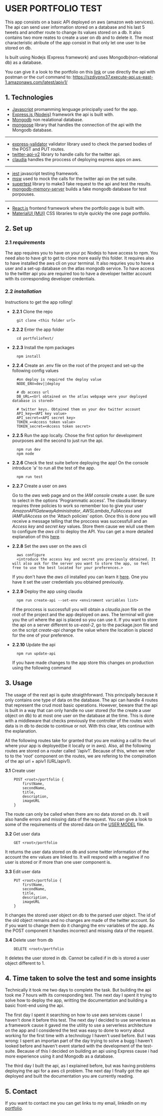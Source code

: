 #  USER PORTFOLIO TEST
This app consists on a basic API deployed on aws (amazon web services). The api can send user information stored on a database and his last 5 tweets and another route to change its values stored on a db. It also contains two more reates to create a user on db and to delete it. The most characteristic atribute of the app consist in that only let one user to be stored on db.

Is built using Nodejs (Express framework) and uses Mongodb(non-relational db) as a database.

You can give it a look to the portfolio on this [link](/todo:) or use directly the api with postman or the curl command to: https://szdiypnx37.execute-api.us-east-1.amazonaws.com/latest/apiv1/

## 1. Technologies
- [Javascript](/https://www.javascript.com/) promamming lenguage principally used for the app.
- [Express.js (Nodejs)](/https://expressjs.com/) framework the api is built with.
- [Mongodb](/https://www.mongodb.com/) non realational database.
- [mongoose](/https://mongoosejs.com/) library that handles the connection of the api with the Mongodb database.
---
- [express-validator](/https://express-validator.github.io/docs/) validator library used to check the parsed bodies of the POST and PUT routes.
- [twitter-api-v2](/https://www.npmjs.com/package/twitter-api-v2) library to handle calls for the twitter api.
- [claudia](/https://claudiajs.com/tutorials/serverless-express.html) handles the proccess of deploying express apps on aws.
---
-  [jest](/https://jestjs.io/) javascript testing framework.
-  [msw](/https://mswjs.io/) used to mock the calls for the twitter api on the set suite.
-  [supertest](/https://www.npmjs.com/package/supertest) library to make3 fake request to the api and test the results.
-  [mongodb-memory-server](/https://github.com/nodkz/mongodb-memory-server) builds a fake mongodb database for test porpouses.
---
- [React.js](/https://reactjs.org/) frontend framework where the portfolio page is built with.
- [MaterialUI (MUI)](/https://mui.com/) CSS libraries to style quickly the one page portfolio.

## 2. Set up
### 2.1 *requirements*
The app requires you to have on your pc Nodejs to have access to npm. You need also to have git to get to clone more easily this folder. It requires also to have installed the aws cli on your terminal. It also requries you to have a user and a set-up database on the atlas mongodb service. To have access to the twitter api you are required too to have a developer twitter account with its corresponding developer credentials.
### 2.2 *installation*
Instructions to get the app rolling!

- **2.2.1** Clone the repo

        git clone <this folder url>
    
- **2.2.2** Enter the app folder

        cd portfolioTest/

- **2.2.3** Install the npm packages

        npm install

- **2.2.4** Create an .env file on the root of the proyect and set-up the following config values

        #on deploy is required the deploy value
        NODE_ENV=dev||deploy

        # db access url
        DB_URL=<Url obtained on the atlas webpage were your deployed database is stored>

        # twitter keys. Obtained them on your dev twitter account
        API_key=<API key value>
        API_secret=<API secret key>
        TOKEN_=<Access token value>
        TOKEN_secret=<Access token secret>

- **2.2.5** Run the app locally. Chose the first option for development pourposes and the second to just run the api.

        npm run dev
        npm node

- **2.2.6** Check the test suite before deploying the app! On the console introduce 'a' to run all the test of the app.

        npm run test

- **2.2.7** Create a user on aws

    Go to the *aws* web page and on the *IAM console* create a user. Be sure to select in the options 'Programmatic access'. The claudia libreary requires three policies to work so remember too to give your user *AmazonAPIGatewayAdministrator*, *AWSLambda_FullAccess* and *IAMFullAccess* on the 'Attach policies' option. Once this is done you will receive a message telling that the proccess was successfull and an *Access key* and *secret key* values. Store them cause we wiull use them to configure the *aws cli* to deploy the API.
    You can get a more detailed explanation of this [here](/https://medium.com/@johndyer24/simple-steps-to-deploy-an-express-server-to-aws-lambda-with-claudia-js-26c25f8745b5).

- **2.2.8** Set the aws user on the aws cli

        aws configure
        <introduce the access key and secret you previously obtained. It will also ask for the server you want to store the app, so feel free to use the best located for your preferences.>    

    If you don't have the *aws cli* installed you can learn it [here](/https://docs.aws.amazon.com/cli/latest/userguide/getting-started-install.html). One you have it set the user credentials you obtained previously.

- **2.2.9** Deploy the app using claudia

        npm run create-api --set-env <enviroment variables list>
    if the proccess is successfull you will obtain a *claudia.json* file on the root of the project and the app deployed on aws. The terminal will give you the url where the api is placed so you can use it. If you want to store the api on a server different to *us-east-2*, go to the package.json file and on the script *create-api* change the value where the location is placed for the one of your preference.

- **2.2.10** Update the api

        npm run update-api

    If you have made changes to the app store this changes on production using the following command

## 3. Usage
The usage of the rest api is quite straigthforward. This principally because it only contains one type of data on the database. The api can handle 4 routes that represent the crud most basic operations. However, beware that the api is built in a way that can only handle no user stored (for the create a user object on db) to at most one user on the database at the time. This is done with a middleware that checks previously the controller of the routes wich data is in db to decide to continue or not. With this clear, lets continue with the explanation.

All the following routes take for granted that you are making a call to the url where your app is deployed(be it locally or in aws). Also, all the following routes are stored on a router called '/apiv1'. Because of this, when we refer to to the '*root*' component on the routes, we are refering to the compination of the api url + apiv1 (URL/apiv1).

**3.1** Create user

        POST <root>/portfolio {
            firstName,
            secondName,
            title,
            description,
            imageURL
        }

The route can only be called when there are no data stored on db. It will also handle errors and missing data of the request. You can give a look to some of the requirements of the stored data on the [USER MODEL](/https://github.com/Matevito/portfolioTest/blob/main/models/User.js) file.

**3.2** Get user data

        GET <root>/portfolio 

It returns the user data stored on db and some twitter information of the account the env values are linked to. It will respond with a negative if no user is stored or if more than one user component is.

**3.3** Edit user data

        PUT <root>/portfolio {
            firstName,
            secondName,
            title,
            description,
            imageURL
        }

It changes the stored user object on db to the parsed user object. The id of the old object remains and no changes are made of the twitter account. So if you want to change them do it changing the env variables of the app. As the POST component it handles incorrect and missing data of the request.

**3.4** Delete user from db

        DELETE <root>/portfolio 

It deletes the user stored in db. Cannot be called if in db is stored a user object different to 1.

## 4. Time taken to solve the test and some insights
Technically it took me two days to complete the task. But building the api took me 7 hours with its corresponding test. The next day I spent it trying to solve how to deploy the app, writting the documentation and building a basic front-end using the api.

The first day I spent it searching on how to use aws services cause I haven't done it before this test. The next day I decided to use serverless as a framework cause it gaved me the utility to use a serverless architecture on the app and I considered the test was easy to done to worry about working for the first time with a technology I haven't used before. But I was wrong: I spent an importan part of the day trying to solve a bugg I haven't looked before and haven't event started with the development of the test-suite. Because of this I decided on building an api using Express cause i had more experience using it and Mongodb as a database.

The third day I built the api, as I explained before, but was having problems deploying the api for a aws cli problem. The next day I finally got the api deployed and built the documentation you are currently reading.

## 5. Contact
If you want to contact me you can get links to my email, linkedIn on my [portfolio](www.mateodiazdev.com).